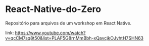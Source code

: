 # React-Native-do-Zero
Repositório para arquivos de um workshop em React Native. 

link: https://www.youtube.com/watch?v=qcCM7sq8t50&list=PLAF5G8rnMmBbh-xQavcjkOJvhtH7SHN63
